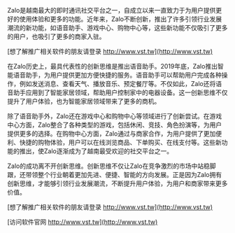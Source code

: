 Zalo是越南最大的即时通讯社交平台之一，自成立以来一直致力于为用户提供更好的使用体验和更多的功能。近年来，Zalo不断创新，推出了许多引领行业发展潮流的新功能，如语音助手、游戏中心、购物中心等，这些新功能不仅吸引了更多的用户，也吸引了更多的商家入驻。

[想了解推广相关软件的朋友请登录 http://www.vst.tw](http://www.vst.tw)

在Zalo历史上，最具代表性的创新思维是推出语音助手。2019年底，Zalo推出智能语音助手，为用户提供更加方便快捷的服务。语音助手可以帮助用户完成各种操作，例如发送消息、查看天气、播放音乐、预定餐厅等。不仅如此，Zalo还将语音助手应用到了智能家居领域，帮助用户控制家中的电器设备。这一创新思维不仅提升了用户体验，也为智能家居领域带来了更多的商机。

除了语音助手外，Zalo还在游戏中心和购物中心等领域进行了创新尝试。在游戏中心方面，Zalo整合了各种类型的游戏，包括休闲、竞技、角色扮演等，为用户提供更多的选择。在购物中心方面，Zalo通过与商家合作，为用户提供了更加便利、快捷的购物体验，用户可以在线浏览商品、下单购买、在线支付等。这些新功能的推出，使Zalo逐渐成为了越南最受欢迎的社交平台之一。

Zalo的成功离不开创新思维。创新思维不仅让Zalo在竞争激烈的市场中站稳脚跟，还带领整个行业朝着更加先进、便捷、智能的方向发展。正是因为Zalo拥有创新思维，才能够引领行业发展潮流，不断提升用户体验，为用户和商家带来更多价值。

[想了解推广相关软件的朋友请登录 http://www.vst.tw](http://www.vst.tw)


[访问软件官网 http://www.vst.tw](http://www.vst.tw)
